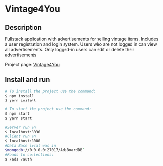 # Vintage4You

## Description

Fullstack application with advertisements for selling vintage items.
Includes a user registration and login system.
Users who are not logged in can view all advertisements. Only logged-in users can edit or delete their advertisements

Project page: [Vintage4You](...)

## Install and run

```bash
# To install the project use the command:
$ npm install 
$ yarn install

# To start the project use the command:
$ npm start 
$ yarn start

#Server run on 
$ localhost:3030
#Client run on 
$ localhost:3000
#Data Base local was in 
$mongodb://0.0.0.0:27017/AdsBoardDB`
#Roads to collections: 
$ /ads /auth
```